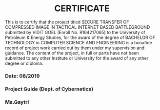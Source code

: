 
<H1 align="center"> CERTIFICATE </H1>

This is to certify that the project titled SECURE TRANSFER OF COMPRESSED IMAGE IN TACTICAL INTERNET BASED BATTLEGROUND submitted by VIDIT GOEL (Enroll No. R164217065) to the University of Petroleum & Energy Studies, for the award of the degree of BACHELOR OF TECHNOLOGY in COMPUTER SCIENCE AND ENGINEERING is a bonafide record of project work carried out by them under my supervision and guidance. The content of the project, in full or parts have not been submitted to any other Institute or University for the award of any other degree or diploma. 

### Date: 08/2019


### Project Guide   			                                                                                          (Dept. of Cybernetics)			
### Ms.Gaytri						

